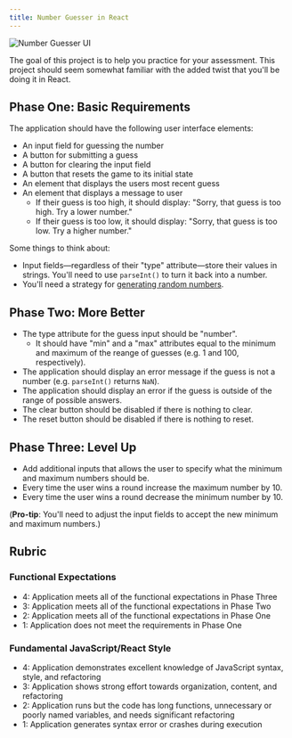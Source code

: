 ```yaml
---
title: Number Guesser in React
---
```


![Number Guesser UI](/assets/images/number-guesser.png)

The goal of this project is to help you practice for your assessment. This project should seem somewhat familiar with the added twist that you'll be doing it in React.

## Phase One: Basic Requirements

The application should have the following user interface elements:

- An input field for guessing the number
- A button for submitting a guess
- A button for clearing the input field
- A button that resets the game to its initial state
- An element that displays the users most recent guess
- An element that displays a message to user
  - If their guess is too high, it should display: "Sorry, that guess is too high. Try a lower number."
  - If their guess is too low, it should display: "Sorry, that guess is too low. Try a higher number."

Some things to think about:

- Input fields—regardless of their "type" attribute—store their values in strings. You'll need to use `parseInt()` to turn it back into a number.
- You'll need a strategy for [generating random numbers][rand].

[rand]: https://github.com/turingschool/try-turing/blob/gh-pages/_posts/2000-01-31-afternoon-projects.markdown#generating-random-numbers

## Phase Two: More Better

- The type attribute for the guess input should be "number".
  - It should have "min" and a "max" attributes equal to the minimum and maximum of the reange of guesses (e.g. 1 and 100, respectively).
- The application should display an error message if the guess is not a number (e.g. `parseInt()` returns `NaN`).
- The application should display an error if the guess is outside of the range of possible answers.
- The clear button should be disabled if there is nothing to clear.
- The reset button should be disabled if there is nothing to reset.

## Phase Three: Level Up

- Add additional inputs that allows the user to specify what the minimum and maximum numbers should be.
- Every time the user wins a round increase the maximum number by 10.
- Every time the user wins a round decrease the minimum number by 10.

(**Pro-tip**: You'll need to adjust the input fields to accept the new minimum and maximum numbers.)

## Rubric

### Functional Expectations

- 4: Application meets all of the functional expectations in Phase Three
- 3: Application meets all of the functional expectations in Phase Two
- 2: Application meets all of the functional expectations in Phase One
- 1: Application does not meet the requirements in Phase One

### Fundamental JavaScript/React Style

- 4: Application demonstrates excellent knowledge of JavaScript syntax, style, and refactoring
- 3: Application shows strong effort towards organization, content, and refactoring
- 2: Application runs but the code has long functions, unnecessary or poorly named variables, and needs significant refactoring
- 1: Application generates syntax error or crashes during execution
